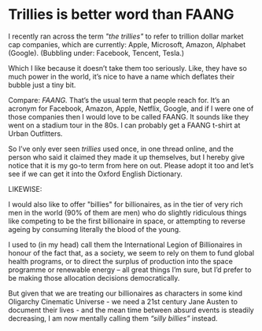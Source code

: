 # Trillies is better word than FAANG

I recently ran across the term _"the trillies"_ to refer to trillion dollar
market cap companies, which are currently: Apple, Microsoft, Amazon, Alphabet
(Google). (Bubbling under: Facebook, Tencent, Tesla.)

Which I like because it doesn’t take them too seriously. Like, they have so
much power in the world, it’s nice to have a name which deflates their bubble
just a tiny bit.

Compare: _FAANG._ That’s the usual term that people reach for. It’s an acronym
for Facebook, Amazon, Apple, Netflix, Google, and if I were one of those
companies then I would love to be called FAANG. It sounds like they went on a
stadium tour in the 80s. I can probably get a FAANG t-shirt at Urban
Outfitters.

So I’ve only ever seen _trillies_ used once, in one thread online, and the
person who said it claimed they made it up themselves, but I hereby give
notice that it is my go-to term from here on out. Please adopt it too and
let’s see if we can get it into the Oxford English Dictionary.

LIKEWISE:

I would also like to offer "billies" for billionaires, as in the tier of very
rich men in the world (90% of them are men) who do slightly ridiculous things
like competing to be the first billionaire in space, or attempting to reverse
ageing by consuming literally the blood of the young.

I used to (in my head) call them the International Legion of Billionaires in
honour of the fact that, as a society, we seem to rely on them to fund global
health programs, or to direct the surplus of production into the space
programme or renewable energy – all great things I’m sure, but I’d prefer to
be making those allocation decisions democratically.

But given that we are treating our billionaires as characters in some kind
Oligarchy Cinematic Universe - we need a 21st century Jane Austen to document
their lives - and the mean time between absurd events is steadily decreasing,
I am now mentally calling them _“silly billies”_ instead.
